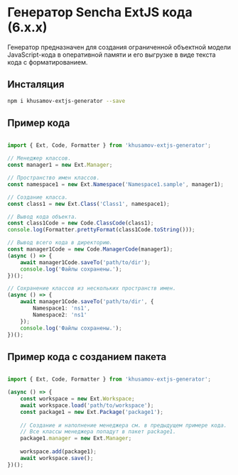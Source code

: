 Генератор Sencha ExtJS кода (6.х.х)
====================================

Генератор предназначен для создания ограниченной объектной модели JavaScript-кода 
в оперативной памяти и его выгрузке в виде текста кода с форматированием.



Инсталяция
-----------

```bash
npm i khusamov-extjs-generator --save
```



Пример кода
------------

```typescript

import { Ext, Code, Formatter } from 'khusamov-extjs-generator';

// Менеджер классов.
const manager1 = new Ext.Manager;

// Пространство имен классов.
const namespace1 = new Ext.Namespace('Namespace1.sample', manager1);

// Создание класса.
const class1 = new Ext.Class('Class1', namespace1);

// Вывод кода объекта.
const class1Code = new Code.ClassCode(class1);
console.log(Formatter.prettyFormat(class1Code.toString()));

// Вывод всего кода в директорию.
const manager1Code = new Code.ManagerCode(manager1);
(async () => {
    await manager1Code.saveTo('path/to/dir');
    console.log('Файлы сохранены.');
})();

// Сохранение классов из нескольких пространств имен.
(async () => {
    await manager1Code.saveTo('path/to/dir', {
        Namespace1: 'ns1',
        Namespace2: 'ns1'
    });
    console.log('Файлы сохранены.');
})();

```




Пример кода с созданием пакета
------------------------------

```typescript

import { Ext, Code, Formatter } from 'khusamov-extjs-generator';

(async () => {
    const workspace = new Ext.Workspace;
    await workspace.load('path/to/workspace');
    const package1 = new Ext.Package('package1');
    
    // Создание и наполнение менеджера см. в предыдущем примере кода.
    // Все классы менеджера попадут в пакет package1.
    package1.manager = new Ext.Manager;
    
    workspace.add(package1);
    await workspace.save();
})();

```
